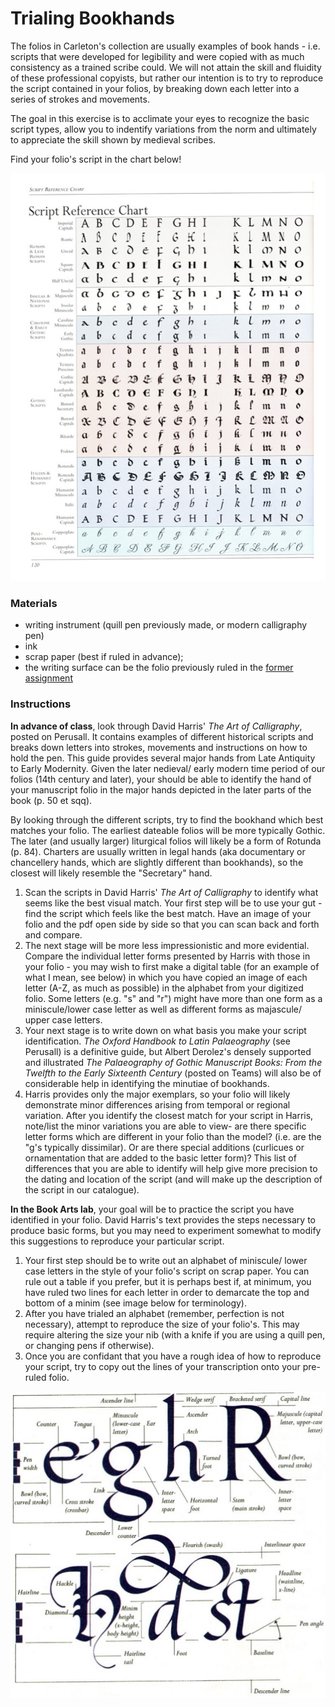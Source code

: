 # Trialing Bookhands

The folios in Carleton's collection are usually examples of book hands - i.e. scripts that were developed for legibility and were copied with as much consistency as a trained scribe could. We will not attain the skill and fluidity of these professional copyists, but rather our intention is to try to reproduce the script contained in your folios, by breaking down each letter into a series of strokes and movements.&#x20;

The goal in this exercise is to acclimate your eyes to recognize the basic script types, allow you to indentify variations from the norm and ultimately to appreciate the skill shown by medieval scribes.&#x20;

Find your folio's script in the chart below!

![David Harris, The Art of Calligraphy, p. 120](<../../.gitbook/assets/Script Comparison.jpg>)

### Materials

* writing instrument (quill pen previously made, or modern calligraphy pen)
* ink
* scrap paper (best if ruled in advance);&#x20;
* the writing surface can be the folio previously ruled in the [former assignment](pricking-and-ruling.md)

### Instructions

**In advance of class**, look through David Harris' _The Art of Calligraphy_, posted on Perusall. It contains examples of different historical scripts and breaks down letters into strokes, movements and instructions on how to hold the pen. This guide provides several major hands from Late Antiquity to Early Modernity. Given the later nedieval/ early modern time period of our folios (14th century and later), your should be able to identify the hand of your manuscript folio in the major hands depicted in the later parts of the book (p. 50 et sqq).&#x20;

By looking through the different scripts, try to find the bookhand which best matches your folio. The earliest dateable folios will be more typically Gothic. The later (and usually larger) liturgical folios will likely be a form of Rotunda (p. 84). Charters are usually written in legal hands (aka documentary or chancellery hands, which are slightly different than bookhands), so the closest will likely resemble the "Secretary" hand.&#x20;

1. Scan the scripts in David Harris' _The Art of Calligraphy_ to identify what seems like the best visual match. Your first step will be to use your gut - find the script which feels like the best match. Have an image of your folio and the pdf open side by side so that you can scan back and forth and compare.&#x20;
2. The next stage will be more less impressionistic and more evidential. Compare the individual letter forms presented by Harris with those in your folio - you may wish to first make a digital table (for an example of what I mean, see below) in which you have copied an image of each letter (A-Z, as much as possible) in the alphabet from your digitized folio. Some letters (e.g. "s" and "r") might have more than one form as a miniscule/lower case letter as well as different forms as majascule/ upper case letters.&#x20;
3. Your next stage is to write down on what basis you make your script identification. _The Oxford Handbook to Latin Palaeography_ (see Perusall) is a definitive guide, but Albert Derolez's densely supported and illustrated _The Palaeography of Gothic Manuscript Books: From the Twelfth to the Early Sixteenth Century_ (posted on Teams) will also be of considerable help in identifying the minutiae of bookhands.
4. Harris provides only the major exemplars, so your folio will likely demonstrate minor differences arising from temporal or regional variation. After you identify the closest match for your script in Harris, note/list the minor variations you are able to view- are there specific letter forms which are different in your folio than the model? (i.e. are the "g's typically dissimilar). Or are there special additions (curlicues or ornamentation that are added to the basic letter form)? This list of differences that you are able to identify will help give more precision to the dating and location of the script (and will make up the description of the script in our catalogue).&#x20;

**In the Book Arts lab**, your goal will be to practice the script you have identified in your folio. David Harris's text provides the steps necessary to produce basic forms, but you may need to experiment somewhat to modify this suggestions to reproduce your particular script.&#x20;

1. Your first step should be to write out an alphabet of miniscule/ lower case letters in the style of your folio's script on scrap paper. You can rule out a table if you prefer, but it is perhaps best if, at minimum, you have ruled two lines for each letter in order to demarcate the top and bottom of a minim (see image below for terminology).
2. After you have trialed an alphabet (remember, perfection is not necessary), attempt to reproduce the size of your folio's. This may require altering the size your nib (with a knife if you are using a quill pen, or changing pens if otherwise).&#x20;
3. Once you are confidant that you have a rough idea of how to reproduce your script, try to copy out the lines of your transcription onto your pre-ruled folio.&#x20;

![Letter form terminology - from David Harris, The Art of Calligraphy](<../../.gitbook/assets/Letter form terminology - best.jpg>)
